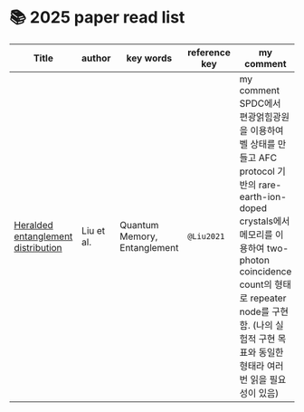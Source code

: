 # 📚 2025 paper read list


| Title | author | key words | reference key | my comment |
|-----------|------|-------------|--------------|--------------|
| [Heralded entanglement distribution](../detailed-reviews/Liu2021.md) | Liu et al. | Quantum Memory, Entanglement | `@Liu2021` |my comment   SPDC에서 편광얽힘광원을 이용하여 벨 상태를 만들고 AFC protocol 기반의 rare-earth-ion-doped crystals에서 메모리를 이용하여 two-photon coincidence count의 형태로 repeater node를 구현함. (나의 실험적 구현 목표와 동일한 형태라 여러번 읽을 필요성이 있음)|
